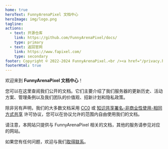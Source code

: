 ```yaml
---
home: true
heroText: FunnyArenaPixel 文档中心
heroImage: img/logo.png
tagline: 
actions:
  - text: 开源仓库
    link: https://github.com/FunnyArenaPixel/docs/
    type: primary
  - text: 返回官网
    link: https://www.fapixel.com/
    type: secondary
footer: Copyright © 2022-2024 FunnyArenaPixel.<br /><a href="/privacy.html/" one-link-mark="yes">隐私政策</a>丨<a href="/eula.html/" one-link-mark="yes">用户协议</a>
footerHtml: true
---
```


欢迎来到 **FunnyArenaPixel 文档中心**！

您可以在这里查阅我们公开的文档。它们主要介绍了我们服务器的更新历史、活动方案、管理条例以及我们团队的价值观、招新计划和隐私政策。

除非另有声明，我们的大多数文档采用 [CC0](https://zh.wikipedia.org/wiki/%E5%85%AC%E6%9C%89%E9%A2%86%E5%9F%9F) 或 [知识共享署名-非商业性使用-相同方式共享](https://creativecommons.org/licenses/by-nc-sa/4.0/) 许可协议，您可以在协议允许的范围内自由使用我们的文档。

请注意，本网站只提供与 FunnyArenaPixel 相关的文档，其他的服务请参见对应的网站。

如果您有任何问题，欢迎与我们[取得联系](mailto:admin@fapixel.com)。
